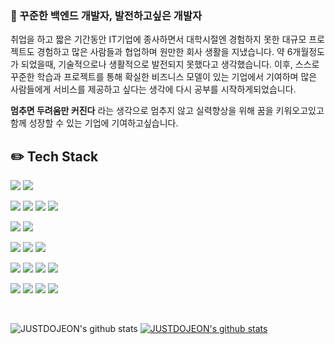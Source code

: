 ###  👋 꾸준한 백엔드 개발자, 발전하고싶은 개발자

취업을 하고 짧은 기간동안 IT기업에 종사하면서 대학시절엔 경험하지 못한 대규모 프로젝트도 경험하고 많은 사람들과 협업하며 원만한 회사 생활을 지냈습니다. 약 6개월정도가 되었을때, 기술적으로나 생활적으로 발전되지 못했다고 생각했습니다. 이후, 스스로 꾸준한 학습과 프로젝트를 통해 확실한 비즈니스 모델이 있는 기업에서 기여하며 많은 사람들에게 서비스를 제공하고 싶다는 생각에 다시 공부를 시작하게되었습니다.

**멈추면 두려움만 커진다** 라는 생각으로 멈추지 않고 실력향상을 위해 꿈을 키워오고있고 함께 성장할 수 있는 기업에 기여하고싶습니다.


## ✏️ Tech Stack
 <img src="https://img.shields.io/badge/Java-007396?style=for-the-badge&logo=Java&logoColor=white">  <img src="https://img.shields.io/badge/Python-3776AB?style=for-the-badge&logo=Python&logoColor=white">

<img src="https://img.shields.io/badge/html5-E34F26?style=for-the-badge&logo=html5&logoColor=white"> <img src="https://img.shields.io/badge/css-1572B6?style=for-the-badge&logo=css&logoColor=white"> <img src="https://img.shields.io/badge/jquery-0769AD?style=for-the-badge&logo=jquery&logoColor=white"> <img src="https://img.shields.io/badge/javascript-F7DF1E?style=for-the-badge&logo=javascript&logoColor=white"> 

<img src="https://img.shields.io/badge/oracle-F80000?style=for-the-badge&logo=Oracle&logoColor=white"> <img src="https://img.shields.io/badge/MySQL-4479A1?style=for-the-badge&logo=MySQL&logoColor=white"> 

<img src="https://img.shields.io/badge/Spring-6DB33F?style=for-the-badge&logo=Spring&logoColor=white"> <img src="https://img.shields.io/badge/spring boot-6DB33F?style=for-the-badge&logo=springboot&logoColor=white"> <img src="https://img.shields.io/badge/spring security-6DB33F?style=for-the-badge&logo=spring security&logoColor=white">

 <img src="https://img.shields.io/badge/Apache Tomcat-F8DC75?style=for-the-badge&logo=Apache Tomcat&logoColor=white"> <img src="https://img.shields.io/badge/Apache Maven-C71A36?style=for-the-badge&logo=Apache Maven&logoColor=white"> <img src="https://img.shields.io/badge/Apache Jmeter-D22128?style=for-the-badge&logo=Apache Jmeter&logoColor=white"> <img src="https://img.shields.io/badge/Gradle-02303A?style=for-the-badge&logo=Gradle&logoColor=white">
 
<img src="https://img.shields.io/badge/Subversion-809CC9?style=for-the-badge&logo=Subversion&logoColor=white"> <img src="https://img.shields.io/badge/Jenkins-D24939?style=for-the-badge&logo=Jenkins&logoColor=white"> <img src="https://img.shields.io/badge/Git-F05032?style=for-the-badge&logo=Git&logoColor=white"> <img src="https://img.shields.io/badge/GitHub-181717?style=for-the-badge&logo=GitHub&logoColor=white">

<br>
<!--
![trophy](https://github-profile-trophy.vercel.app/?username=JUSTDOJEON) -->

![JUSTDOJEON's github stats](https://github-readme-stats.vercel.app/api?username=JUSTDOJEON&show_icons=true)
[![JUSTDOJEON's github stats](https://github-readme-stats.vercel.app/api/top-langs/?username=JUSTDOJEON&show_icons=true&hide_border=true&title_color=004386&icon_color=004386&layout=compact)](https://github.com/JustDoJeon)
